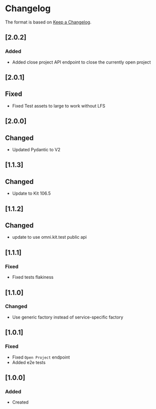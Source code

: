 # Changelog
The format is based on [Keep a Changelog](https://keepachangelog.com/en/1.0.0/).

## [2.0.2]
### Added
- Added close project API endpoint to close the currently open project

## [2.0.1]
## Fixed
- Fixed Test assets to large to work without LFS

## [2.0.0]
## Changed
- Updated Pydantic to V2

## [1.1.3]
## Changed
- Update to Kit 106.5

## [1.1.2]
## Changed
- update to use omni.kit.test public api

## [1.1.1]
### Fixed
- Fixed tests flakiness

## [1.1.0]
### Changed
- Use generic factory instead of service-specific factory

## [1.0.1]
### Fixed
- Fixed `Open Project` endpoint
- Added e2e tests

## [1.0.0]
### Added
- Created
